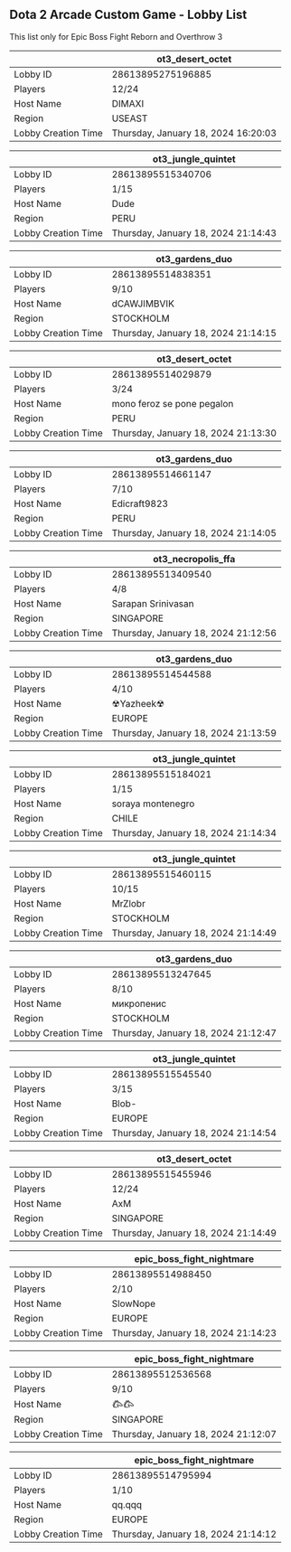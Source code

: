 ## Dota 2 Arcade Custom Game - Lobby List

This list only for Epic Boss Fight Reborn and Overthrow 3

|  | ot3_desert_octet |
| ------ | ------ |
| Lobby ID | 28613895275196885 |
| Players | 12/24 |
| Host Name | DIMAXI |
| Region | USEAST |
| Lobby Creation Time | Thursday, January 18, 2024 16:20:03 |


|  | ot3_jungle_quintet |
| ------ | ------ |
| Lobby ID | 28613895515340706 |
| Players | 1/15 |
| Host Name | Dude |
| Region | PERU |
| Lobby Creation Time | Thursday, January 18, 2024 21:14:43 |


|  | ot3_gardens_duo |
| ------ | ------ |
| Lobby ID | 28613895514838351 |
| Players | 9/10 |
| Host Name | dCAWJIMBVIK |
| Region | STOCKHOLM |
| Lobby Creation Time | Thursday, January 18, 2024 21:14:15 |


|  | ot3_desert_octet |
| ------ | ------ |
| Lobby ID | 28613895514029879 |
| Players | 3/24 |
| Host Name | mono feroz se pone pegalon |
| Region | PERU |
| Lobby Creation Time | Thursday, January 18, 2024 21:13:30 |


|  | ot3_gardens_duo |
| ------ | ------ |
| Lobby ID | 28613895514661147 |
| Players | 7/10 |
| Host Name | Edicraft9823 |
| Region | PERU |
| Lobby Creation Time | Thursday, January 18, 2024 21:14:05 |


|  | ot3_necropolis_ffa |
| ------ | ------ |
| Lobby ID | 28613895513409540 |
| Players | 4/8 |
| Host Name | Sarapan Srinivasan |
| Region | SINGAPORE |
| Lobby Creation Time | Thursday, January 18, 2024 21:12:56 |


|  | ot3_gardens_duo |
| ------ | ------ |
| Lobby ID | 28613895514544588 |
| Players | 4/10 |
| Host Name | ☢Yazheek☢ |
| Region | EUROPE |
| Lobby Creation Time | Thursday, January 18, 2024 21:13:59 |


|  | ot3_jungle_quintet |
| ------ | ------ |
| Lobby ID | 28613895515184021 |
| Players | 1/15 |
| Host Name | soraya montenegro |
| Region | CHILE |
| Lobby Creation Time | Thursday, January 18, 2024 21:14:34 |


|  | ot3_jungle_quintet |
| ------ | ------ |
| Lobby ID | 28613895515460115 |
| Players | 10/15 |
| Host Name | MrZlobr |
| Region | STOCKHOLM |
| Lobby Creation Time | Thursday, January 18, 2024 21:14:49 |


|  | ot3_gardens_duo |
| ------ | ------ |
| Lobby ID | 28613895513247645 |
| Players | 8/10 |
| Host Name | микропенис |
| Region | STOCKHOLM |
| Lobby Creation Time | Thursday, January 18, 2024 21:12:47 |


|  | ot3_jungle_quintet |
| ------ | ------ |
| Lobby ID | 28613895515545540 |
| Players | 3/15 |
| Host Name | Blob- |
| Region | EUROPE |
| Lobby Creation Time | Thursday, January 18, 2024 21:14:54 |


|  | ot3_desert_octet |
| ------ | ------ |
| Lobby ID | 28613895515455946 |
| Players | 12/24 |
| Host Name | AxM | 保存 シ |
| Region | SINGAPORE |
| Lobby Creation Time | Thursday, January 18, 2024 21:14:49 |


|  | epic_boss_fight_nightmare |
| ------ | ------ |
| Lobby ID | 28613895514988450 |
| Players | 2/10 |
| Host Name | SlowNope |
| Region | EUROPE |
| Lobby Creation Time | Thursday, January 18, 2024 21:14:23 |


|  | epic_boss_fight_nightmare |
| ------ | ------ |
| Lobby ID | 28613895512536568 |
| Players | 9/10 |
| Host Name | 𐂃𐂃 |
| Region | SINGAPORE |
| Lobby Creation Time | Thursday, January 18, 2024 21:12:07 |


|  | epic_boss_fight_nightmare |
| ------ | ------ |
| Lobby ID | 28613895514795994 |
| Players | 1/10 |
| Host Name | qq.qqq |
| Region | EUROPE |
| Lobby Creation Time | Thursday, January 18, 2024 21:14:12 |


